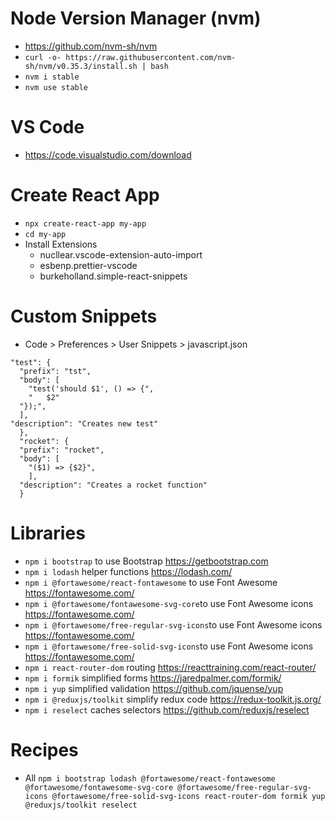 # Node Version Manager (nvm)
* https://github.com/nvm-sh/nvm
* `curl -o- https://raw.githubusercontent.com/nvm-sh/nvm/v0.35.3/install.sh | bash`
* `nvm i stable`
* `nvm use stable`

# VS Code
* https://code.visualstudio.com/download

# Create React App
* `npx create-react-app my-app`
* `cd my-app`
* Install Extensions
  * nucllear.vscode-extension-auto-import
  * esbenp.prettier-vscode
  * burkeholland.simple-react-snippets

# Custom Snippets
* Code > Preferences > User Snippets > javascript.json
```
"test": {
  "prefix": "tst",
  "body": [
    "test('should $1', () => {",
    "	$2"
  "});",
  ],
"description": "Creates new test"
  },
  "rocket": {
  "prefix": "rocket",
  "body": [
    "($1) => {$2}",
    ],
  "description": "Creates a rocket function"
  }
  ```
  
  # Libraries
  * `npm i bootstrap` to use Bootstrap https://getbootstrap.com
  * `npm i lodash` helper functions https://lodash.com/
  * `npm i @fortawesome/react-fontawesome` to use Font Awesome https://fontawesome.com/
  * `npm i @fortawesome/fontawesome-svg-core`to use Font Awesome icons https://fontawesome.com/
  * `npm i @fortawesome/free-regular-svg-icons`to use Font Awesome icons https://fontawesome.com/
  * `npm i @fortawesome/free-solid-svg-icons`to use Font Awesome icons https://fontawesome.com/
  * `npm i react-router-dom` routing https://reacttraining.com/react-router/
  * `npm i formik` simplified forms https://jaredpalmer.com/formik/
  * `npm i yup` simplified validation https://github.com/jquense/yup
  * `npm i @reduxjs/toolkit` simplify redux code https://redux-toolkit.js.org/
  * `npm i reselect` caches selectors https://github.com/reduxjs/reselect
  
  # Recipes
  * All `npm i bootstrap lodash @fortawesome/react-fontawesome @fortawesome/fontawesome-svg-core @fortawesome/free-regular-svg-icons @fortawesome/free-solid-svg-icons react-router-dom formik yup @reduxjs/toolkit reselect`
